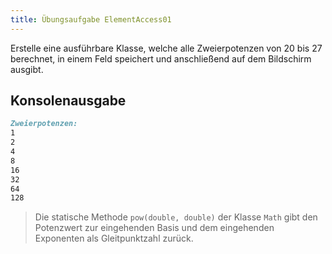 ```yaml
---
title: Übungsaufgabe ElementAccess01
---
```


Erstelle eine ausführbare Klasse, welche alle Zweierpotenzen von 20 bis 27 berechnet, in einem Feld speichert und anschließend auf dem Bildschirm ausgibt.

## Konsolenausgabe

```markdown
Zweierpotenzen:
1
2
4
8
16
32
64
128
```

> Die statische Methode `pow(double, double)` der Klasse `Math` gibt den Potenzwert zur eingehenden Basis und dem eingehenden Exponenten als Gleitpunktzahl zurück.
